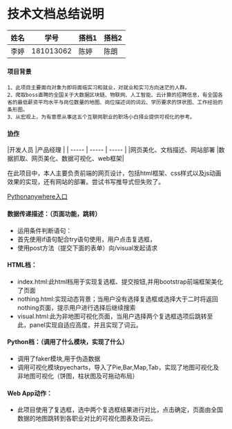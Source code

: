 # 技术文档总结说明

|姓名   |学号  |搭档1 |搭档2|
| ----- | ----- | ----- | -----|
|李婷  |181013062|陈婷  |陈朗|

#### 项目背景

    1、此项目主要面向对象为即将面临实习和就业，对就业和实习方向迷茫的人群。
    2、爬取boss直聘的全国关于大数据区块链、物联网、人工智能、云计算的招聘信息，有全国各省的最低薪资平均水平与岗位数量的地图、岗位描述词的词云、学历要求的饼状图、工作经验的条形图。
    3、从宏观上，为有意愿从事这五个互联网职业的职场小白择业提供可视化的参考。  

#### [协作](https://github.com/cocofantuan/visual_job)
|开发人员   |产品经理 |
| ----- | ----- | ----- | 
|网页美化、文档描述、网站部署  |数据抓取、网页美化、数据可视化、web框架|

在此项目中，本人主要负责前端的网页设计，包括html框架、css样式以及js动画效果的实现，还有网站的部署。尝试书写推导式但失败了。

[Pythonanywhere入口](mengzhilang.pythonanywhere.com/)

#### 数据传递描述：（页面功能，跳转）
 - 运用条件判断语句：
 - 首先使用if语句配合try语句使用，用户点击复选框，
 - 使用post方法（提交下面的表单）向/visual发起请求

#### HTML档：
- index.html:此html档用于实现复选框、提交按钮,并用bootstrap前端框架美化了页面
- nothing.html:实现动态背景；当用户没有选择复选框或选择大于二时将返回nothing页面，提示用户进行选择后继续搜索
- visual.html:此为非地图可视化页面，当用户选择两个复选框选项后跳转至此，panel实现自适应高度，并且实现了词云。 

#### Python档：（调用了什么模块，实现了什么）

- 调用了faker模块,用于伪造数据
- 调用可视化模块pyecharts，导入了Pie,Bar,Map,Tab，实现了地图可视化及非地图可视化（饼图，柱状图及可拖动布局）

#### Web App动作：
- 此项目使用了复选框，选中两个复选框结果进行对比，点击确定，页面由全国数据的地图跳转到各职业对比的可视化图表及词云。

